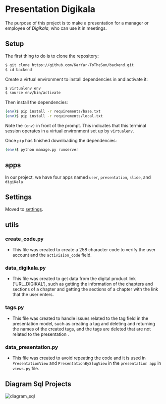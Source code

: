 # Presentation Digikala
The purpose of this project is to make a presentation for a manager or employee of _Digikala_, who can use it in meetings.

## Setup

The first thing to do is to clone the repository:

```sh
$ git clone https://github.com/KarYar-ToTheSun/backend.git
$ cd backend
```
Create a virtual environment to install dependencies in and activate it:

```sh
$ virtualenv env
$ source env/bin/activate
```
Then install the dependencies:

```sh
(env)$ pip install -r requirements/base.txt
(env)$ pip install -r requirements/local.txt
```
Note the `(env)` in front of the prompt. This indicates that this terminal
session operates in a virtual environment set up by `virtualenv`.

Once `pip` has finished downloading the dependencies:
```sh
(env)$ python manage.py runserver
```

## apps
In our project, we have four apps named `user`, `presentation`, `slide`, and `digiKala`

## Settings

Moved to [settings](http://cookiecutter-django.readthedocs.io/en/latest/settings.html).

## utils
### create_code.py
- This file was created to create a 258 character code to verify the user account and the `activision_code` field.
### data_digikala.py
- This file was created to get data from the digital product link ('URL_DIGIKAL'), such as getting the information of the chapters and sections of a chapter and getting the sections of a chapter with the link that the user enters.
### tags.py
- This file was created to handle issues related to the tag field in the presentation model, such as creating a tag and deleting and returning the names of the created tags, and the tags are deleted that are not related to the presentation .
### data_presentation.py
- This file was created to avoid repeating the code and it is used in `PresentationView` and `PresentationBySlugView` in the `presentation app` in `views.py` file.

## Diagram Sql Projects
![diagram_sql](https://github.com/KarYar-ToTheSun/backend/blob/master/diagram_sql/diagram_models.png)
